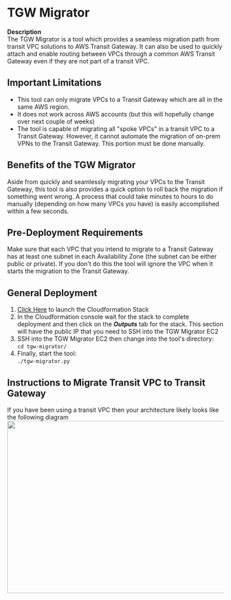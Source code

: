 # TGW Migrator

**Description**<br>
The TGW Migrator is a tool which provides a seamless migration path from transit VPC solutions to AWS Transit Gateway. It can also be used to quickly attach and enable routing between VPCs through a common AWS Transit Gateway even if they are not part of a transit VPC.

## Important Limitations<br>
- This tool can only migrate VPCs to a Transit Gateway which are all in the same AWS region.
- It does not work across AWS accounts (but this will hopefully change over next couple of weeks)
- The tool is capable of migrating all "spoke VPCs" in a transit VPC to a Transit Gateway. However, it cannot automate the migration of on-prem VPNs to the Transit Gateway. This portion must be done manually.

## Benefits of the TGW Migrator<br>
Aside from quickly and seamlessly migrating your VPCs to the Transit Gateway, this tool is also provides a quick option to roll back the migration if something went wrong. A process that could take minutes to hours to do manually (depending on how many VPCs you have) is easily accomplished within a few seconds.

## Pre-Deployment Requirements<br>
Make sure that each VPC that you intend to migrate to a Transit Gateway has at least one subnet in each Availability Zone (the subnet can be either public or private). If you don't do this the tool will ignore the VPC when it starts the migration to the Transit Gateway.

## General Deployment
<ol>
  <li> <a href="https://console.aws.amazon.com/cloudformation/home?#/stacks/new?stackName=TGW-Migrator&templateURL=https://s3.amazonaws.com/secure-options/tgw-migrator-cf.json">Click Here</a> to launch the Cloudformation Stack
  </li> 
  <li>
    In the Cloudformation console wait for the stack to complete deployment and then click on the <b><i>Outputs</i></b> tab for the stack. This section will have the public IP that you need to SSH into the TGW Migrator EC2
  </li>
  <li>
    SSH into the TGW Migrator EC2 then change into the tool's directory:<br>
    <code>cd tgw-migrator/</code>
  </li>
  <li>
    Finally, start the tool:<br>
    <code>./tgw-migrator.py</code>
  </li>
 </ol>
 
 ## Instructions to Migrate Transit VPC to Transit Gateway<br>
 If you have been using a transit VPC then your architecture likely looks like the following diagram<br>
 <img src="https://github.com/secureoptions/transit-gateway-migrator/raw/master/Illustrations/Figure1.PNG" align="center" width="800" height="400"/>
 
